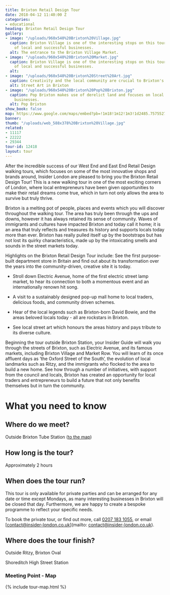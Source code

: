 ```yaml
---
title: Brixton Retail Design Tour
date: 2018-04-12 11:40:00 Z
categories:
- educational
heading: Brixton Retail Design Tour
gallery:
- image: "/uploads/960x540%20Brixton%20Village.jpg"
  caption: Brixton Village is one of the interesting stops on this tour with dozens
    of local and successful businesses.
  alt: The entrance to the Brixton Village Market.
- image: "/uploads/960x540%20Brixton%20Market.jpg"
  caption: Brixton Village is one of the interesting stops on this tour with dozens
    of local and successful businesses.
  alt: 
- image: "/uploads/960x540%20Brixton%20Street%20Art.jpg"
  caption: Creativity and the local community are crucial to Brixton's success.
  alt: Street Art in Brixton
- image: "/uploads/960x540%20Brixton%20Pop%20Brixton.jpg"
  caption: Pop Brixton makes use of derelict land and focuses on local and sustainable
    businesses.
  alt: Pop Brixton
show_book: false
map: https://www.google.com/maps/embed?pb=!1m18!1m12!1m3!1d2485.7575527697923!2d-0.1169216841738308!3d51.46260767962773!2m3!1f0!2f0!3f0!3m2!1i1024!2i768!4f13.1!3m3!1m2!1s0x48760467d4180df9%3A0x4d7a0d7493b505a7!2sBrixton+Station!5e0!3m2!1sen!2suk!4v1523535003081
banner: 
thumb: "/uploads/web_588x378%20Brixton%20Village.jpg"
related:
- 11117
- 22222
- 29344
tour-id: 12418
layout: tour
---
```


After the incredible success of our West End and East End Retail Design  walking tours, which focuses on some of the most innovative shops and brands around, Insider London are pleased to bring you the Brixton Retail Design Tour! This is a new walking tour in one of the most exciting corners of London, where local entrepreneurs have been given opportunities to make their retail dreams come true, which in turn not only allows the area to survive but truly thrive.

Brixton is a melting pot of people, places and events which you will discover throughout the walking tour. The area has truly been through the ups and downs, however it has always retained its sense of community. Waves of immigrants and cultures have impacted Brixton and today call it home; it is an area that truly reflects and treasures its history and supports locals today more than ever. Brixton has really pulled itself up by the bootstraps but has not lost its quirky characteristics, made up by the intoxicating smells and sounds in the street markets today.

Highlights on the Brixton Retail Design Tour include:
See the first purpose-built department store in Britain and find out about its transformation over the years into the community-driven, creative site it is today.

* Stroll down Electric Avenue, home of the first electric street lamp market, to hear its connection to both a momentous event and an internationally renown hit song.

* A visit to a sustainably designed pop-up mall home to local traders, delicious foods, and community driven schemes.

* Hear of the local legends such as Brixton-born David Bowie, and the areas beloved locals today - all are rockstars in Brixton.

* See local street art which honours the areas history and pays tribute to its diverse culture.

Beginning the tour outside Brixton Station, your Insider Guide will walk you through the streets of Brixton, such as Electric Avenue, and its famous markets, including Brixton Village and Market Row. You will learn of its once affluent days as ‘the Oxford Street of the South’, the evolution of local landmarks such as Ritzy, and the immigrants who flocked to the area to build a new home. See how through a number of initiatives, with support from the council and locals, Brixton has created an opportunity for local traders and entrepreneurs to build a future that not only benefits themselves but in turn the community.

# What you need to know

## Where do we meet?
Outside Brixton Tube Station ([to the map](#map))

## How long is the tour?
Approximately 2 hours

## When does the tour run?
This tour is only available for private parties and can be arranged for any date or time except Mondays, as many interesting businesses in Brixton will be closed that day. Furthermore, we are happy to create a bespoke programme to reflect your specific needs.

To book the private tour, or find out more, call [0207 183 1055](tel:02071831055), or email [contact@insider-london.co.uk](mailto: contact@insider-london.co.uk).

## Where does the tour finish?
Outside Ritzy, Brixton Oval

Shoreditch High Street Station

<h3 id="map">Meeting Point - Map</h3>
{% include tour-map.html %}